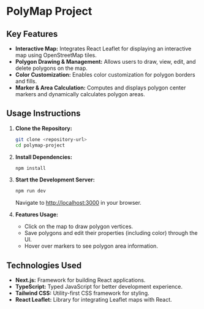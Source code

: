 # PolyMap Project

## Key Features
- **Interactive Map:** Integrates React Leaflet for displaying an interactive map using OpenStreetMap tiles.
- **Polygon Drawing & Management:** Allows users to draw, view, edit, and delete polygons on the map.
- **Color Customization:** Enables color customization for polygon borders and fills.
- **Marker & Area Calculation:** Computes and displays polygon center markers and dynamically calculates polygon areas.

## Usage Instructions

1. **Clone the Repository:**
   ```bash
   git clone <repository-url>
   cd polymap-project
   ```

2. **Install Dependencies:**
   ```bash
   npm install
   ```

3. **Start the Development Server:**
   ```bash
   npm run dev
   ```
   Navigate to [http://localhost:3000](http://localhost:3000) in your browser.

4. **Features Usage:**
   - Click on the map to draw polygon vertices.
   - Save polygons and edit their properties (including color) through the UI.
   - Hover over markers to see polygon area information.

## Technologies Used
- **Next.js:** Framework for building React applications.
- **TypeScript:** Typed JavaScript for better development experience.
- **Tailwind CSS:** Utility-first CSS framework for styling.
- **React Leaflet:** Library for integrating Leaflet maps with React.

